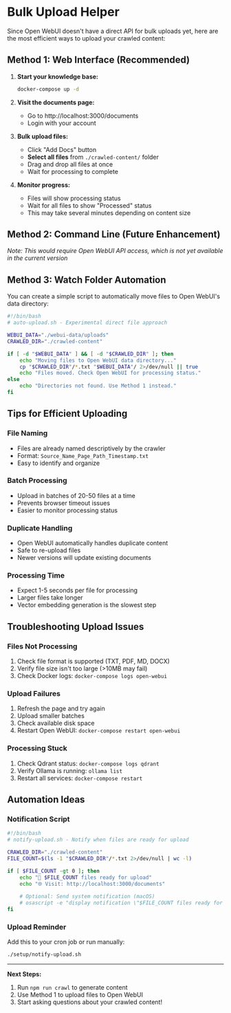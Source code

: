 # Bulk Upload Helper

Since Open WebUI doesn't have a direct API for bulk uploads yet, here are the most efficient ways to upload your crawled content:

## Method 1: Web Interface (Recommended)

1. **Start your knowledge base:**
   ```bash
   docker-compose up -d
   ```

2. **Visit the documents page:**
   - Go to http://localhost:3000/documents
   - Login with your account

3. **Bulk upload files:**
   - Click "Add Docs" button
   - **Select all files** from `./crawled-content/` folder
   - Drag and drop all files at once
   - Wait for processing to complete

4. **Monitor progress:**
   - Files will show processing status
   - Wait for all files to show "Processed" status
   - This may take several minutes depending on content size

## Method 2: Command Line (Future Enhancement)

*Note: This would require Open WebUI API access, which is not yet available in the current version*

## Method 3: Watch Folder Automation

You can create a simple script to automatically move files to Open WebUI's data directory:

```bash
#!/bin/bash
# auto-upload.sh - Experimental direct file approach

WEBUI_DATA="./webui-data/uploads"
CRAWLED_DIR="./crawled-content"

if [ -d "$WEBUI_DATA" ] && [ -d "$CRAWLED_DIR" ]; then
    echo "Moving files to Open WebUI data directory..."
    cp "$CRAWLED_DIR"/*.txt "$WEBUI_DATA"/ 2>/dev/null || true
    echo "Files moved. Check Open WebUI for processing status."
else
    echo "Directories not found. Use Method 1 instead."
fi
```

## Tips for Efficient Uploading

### File Naming
- Files are already named descriptively by the crawler
- Format: `Source_Name_Page_Path_Timestamp.txt`
- Easy to identify and organize

### Batch Processing
- Upload in batches of 20-50 files at a time
- Prevents browser timeout issues
- Easier to monitor processing status

### Duplicate Handling
- Open WebUI automatically handles duplicate content
- Safe to re-upload files
- Newer versions will update existing documents

### Processing Time
- Expect 1-5 seconds per file for processing
- Larger files take longer
- Vector embedding generation is the slowest step

## Troubleshooting Upload Issues

### Files Not Processing
1. Check file format is supported (TXT, PDF, MD, DOCX)
2. Verify file size isn't too large (>10MB may fail)
3. Check Docker logs: `docker-compose logs open-webui`

### Upload Failures
1. Refresh the page and try again
2. Upload smaller batches
3. Check available disk space
4. Restart Open WebUI: `docker-compose restart open-webui`

### Processing Stuck
1. Check Qdrant status: `docker-compose logs qdrant`
2. Verify Ollama is running: `ollama list`
3. Restart all services: `docker-compose restart`

## Automation Ideas

### Notification Script
```bash
#!/bin/bash
# notify-upload.sh - Notify when files are ready for upload

CRAWLED_DIR="./crawled-content"
FILE_COUNT=$(ls -1 "$CRAWLED_DIR"/*.txt 2>/dev/null | wc -l)

if [ $FILE_COUNT -gt 0 ]; then
    echo "📁 $FILE_COUNT files ready for upload"
    echo "🌐 Visit: http://localhost:3000/documents"
    
    # Optional: Send system notification (macOS)
    # osascript -e "display notification \"$FILE_COUNT files ready for upload\" with title \"Knowledge Base Update\""
fi
```

### Upload Reminder
Add this to your cron job or run manually:
```bash
./setup/notify-upload.sh
```

---

**Next Steps:**
1. Run `npm run crawl` to generate content
2. Use Method 1 to upload files to Open WebUI
3. Start asking questions about your crawled content!